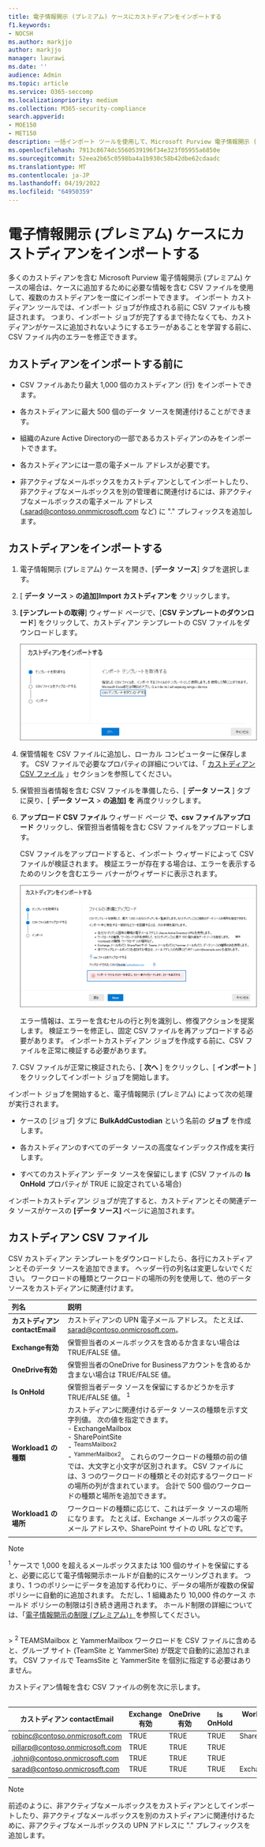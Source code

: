 ```yaml
---
title: 電子情報開示 (プレミアム) ケースにカストディアンをインポートする
f1.keywords:
- NOCSH
ms.author: markjjo
author: markjjo
manager: laurawi
ms.date: ''
audience: Admin
ms.topic: article
ms.service: O365-seccomp
ms.localizationpriority: medium
ms.collection: M365-security-compliance
search.appverid:
- MOE150
- MET150
description: 一括インポート ツールを使用して、Microsoft Purview 電子情報開示 (プレミアム) のケースに複数のカストディアンとその関連データ ソースをすばやく追加します。
ms.openlocfilehash: 7913c8674dc5560539196f34e323f05955a6850e
ms.sourcegitcommit: 52eea2b65c0598ba4a1b930c58b42dbe62cdaadc
ms.translationtype: MT
ms.contentlocale: ja-JP
ms.lasthandoff: 04/19/2022
ms.locfileid: "64950359"
---
```

# <a name="import-custodians-to-an-ediscovery-premium-case"></a>電子情報開示 (プレミアム) ケースにカストディアンをインポートする

多くのカストディアンを含む Microsoft Purview 電子情報開示 (プレミアム) ケースの場合は、ケースに追加するために必要な情報を含む CSV ファイルを使用して、複数のカストディアンを一度にインポートできます。 インポート カストディアン ツールでは、インポート ジョブが作成される前に CSV ファイルも検証されます。 つまり、インポート ジョブが完了するまで待たなくても、カストディアンがケースに追加されないようにするエラーがあることを学習する前に、CSV ファイル内のエラーを修正できます。

## <a name="before-you-import-custodians"></a>カストディアンをインポートする前に

- CSV ファイルあたり最大 1,000 個のカストディアン (行) をインポートできます。

- 各カストディアンに最大 500 個のデータ ソースを関連付けることができます。  

- 組織のAzure Active Directoryの一部であるカストディアンのみをインポートできます。

- 各カストディアンには一意の電子メール アドレスが必要です。

- 非アクティブなメールボックスをカストディアンとしてインポートしたり、非アクティブなメールボックスを別の管理者に関連付けるには、非アクティブなメールボックスの電子メール アドレス (.sarad@contoso.onmmicrosoft.com など) に "." プレフィックスを追加します。

## <a name="import-custodians"></a>カストディアンをインポートする

1. 電子情報開示 (プレミアム) ケースを開き、[**データ ソース**] タブを選択します。

2. [ **データ ソース** > **の追加]Import カストディアンを** クリックします。

3. **[テンプレートの取得**] ウィザード ページで、[**CSV テンプレートのダウンロード**] をクリックして、カストディアン テンプレートの CSV ファイルをダウンロードします。

   ![[Import custodians]\(カストディアンのインポート\) ポップアップ ページから CSV テンプレートをダウンロードします。](../media/ImportCustodians1.png)

4. 保管情報を CSV ファイルに追加し、ローカル コンピューターに保存します。 CSV ファイルで必要なプロパティの詳細については、「 [カストディアン CSV ファイル](#custodian-csv-file) 」セクションを参照してください。

5. 保管担当者情報を含む CSV ファイルを準備したら、[ **データ ソース** ] タブに戻り、[ **データ ソース** > **の追加] を** 再度クリックします。

6. **アップロード CSV ファイル** ウィザード ページ **で、csv ファイルアップロード** クリックし、保管担当者情報を含む CSV ファイルをアップロードします。

   CSV ファイルをアップロードすると、インポート ウィザードによって CSV ファイルが検証されます。 検証エラーが存在する場合は、エラーを表示するためのリンクを含むエラー バナーがウィザードに表示されます。

   ![詳細へのリンクを含む検証エラー バナー。](../media/ImportCustodians2.png)

   エラー情報は、エラーを含むセルの行と列を識別し、修復アクションを提案します。 検証エラーを修正し、固定 CSV ファイルを再アップロードする必要があります。 インポートカストディアン ジョブを作成する前に、CSV ファイルを正常に検証する必要があります。

7. CSV ファイルが正常に検証されたら、[ **次へ** ] をクリックし、[ **インポート** ] をクリックしてインポート ジョブを開始します。

インポート ジョブを開始すると、電子情報開示 (プレミアム) によって次の処理が実行されます。

- ケースの [ジョブ] タブに **BulkAddCustodian** という名前の **ジョブ** を作成します。

- 各カストディアンのすべてのデータ ソースの高度なインデックス作成を実行します。

- すべてのカストディアン データ ソースを保留にします (CSV ファイルの **Is OnHold** プロパティが TRUE に設定されている場合)

インポートカストディアン ジョブが完了すると、カストディアンとその関連データ ソースがケースの **[データ ソース]** ページに追加されます。

## <a name="custodian-csv-file"></a>カストディアン CSV ファイル

CSV カストディアン テンプレートをダウンロードしたら、各行にカストディアンとそのデータ ソースを追加できます。 ヘッダー行の列名は変更しないでください。 ワークロードの種類とワークロードの場所の列を使用して、他のデータ ソースをカストディアンに関連付けます。

| 列名|説明|
|:------- |:------------------------------------------------------------|
|**カストディアン contactEmail**     |カストディアンの UPN 電子メール アドレス。 たとえば、sarad@contoso.onmicrosoft.com。           |
|**Exchange有効** | 保管担当者のメールボックスを含めるか含まない場合は TRUE/FALSE 値。      |
|**OneDrive有効** | 保管担当者のOneDrive for Businessアカウントを含めるか含まない場合は TRUE/FALSE 値。 |
|**Is OnHold**        | 保管担当者データ ソースを保留にするかどうかを示す TRUE/FALSE 値。 <sup>1</sup>     |
|**Workload1 の種類**         |カストディアンに関連付けるデータ ソースの種類を示す文字列値。 次の値を指定できます。 <br/>- ExchangeMailbox<br/> - SharePointSite<br/>- <sup>TeamsMailbox2</sup><br/>- <sup>YammerMailbox2</sup>。 これらのワークロードの種類の前の値では、大文字と小文字が区別されます。 CSV ファイルには、3 つのワークロードの種類とその対応するワークロードの場所の列が含まれています。 合計で 500 個のワークロードの種類と場所を追加できます。|
|**Workload1 の場所**     | ワークロードの種類に応じて、これはデータ ソースの場所になります。 たとえば、Exchange メールボックスの電子メール アドレスや、SharePoint サイトの URL などです。 |
|||

> [!NOTE]
> <sup>1</sup> ケースで 1,000 を超えるメールボックスまたは 100 個のサイトを保留にすると、必要に応じて電子情報開示ホールドが自動的にスケーリングされます。 つまり、1 つのポリシーにデータを追加する代わりに、データの場所が複数の保留ポリシーに自動的に追加されます。 ただし、1 組織あたり 10,000 件のケース ホールド ポリシーの制限は引き続き適用されます。 ホールド制限の詳細については、「[電子情報開示の制限 (プレミアム)」](limits-ediscovery20.md#hold-limits)を参照してください。
<br>
> <sup>2</sup> TEAMSMailbox と YammerMailbox ワークロードを CSV ファイルに含めると、グループ サイト (TeamSite と YammerSite) が既定で自動的に追加されます。 CSV ファイルで TeamsSite と YammerSite を個別に指定する必要はありません。

カストディアン情報を含む CSV ファイルの例を次に示します。<br/><br/>

|カストディアン contactEmail      | Exchange有効 | OneDrive有効 | Is OnHold | Workload1 の種類 | Workload1 の場所             |
| ----------------- | ---------------- | ---------------- | --------- | -------------- | ------------------------------ |
|robinc@contoso.onmicrosoft.com | TRUE             | TRUE             | TRUE      | SharePointSite | https://contoso.sharepoint.com |
|pillarp@contoso.onmicrosoft.com | TRUE             | TRUE             | TRUE      | |  |
|.johnj@contoso.onmicrosoft.com|TRUE|TRUE|TRUE||
|sarad@contoso.onmicrosoft.com|TRUE|TRUE|TRUE|ExchangeMailbox|.saradavis@contoso.onmicrosoft.com
||||||

> [!NOTE]
> 前述のように、非アクティブなメールボックスをカストディアンとしてインポートしたり、非アクティブなメールボックスを別のカストディアンに関連付けるために、非アクティブなメールボックスの UPN アドレスに "." プレフィックスを追加します。
